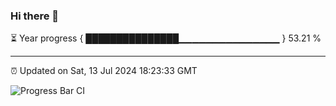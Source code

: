 ### Hi there 👋

⏳ Year progress { ███████████████▁▁▁▁▁▁▁▁▁▁▁▁▁▁▁ } 53.21 %

---

⏰ Updated on Sat, 13 Jul 2024 18:23:33 GMT

![Progress Bar CI](https://github.com/ZhaoGui/ZhaoGui/workflows/Progress%20Bar%20CI/badge.svg)
